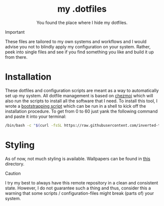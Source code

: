 <div align="center">
    <h1>my .dotfiles</h1>
    <p>You found the place where I hide my dotfiles.</p>
</div>

> [!IMPORTANT]
> These files are tailored to my own systems and workflows and I would advise you not to blindly apply my configuration on your system. Rather, peek into single files and see if you find something you like and build it up from there.

# Installation
These dotfiles and configuration scripts are meant as a way to automatically set up my system. All dotfile management is based on [chezmoi](https://www.chezmoi.io/) which will also run the scripts to install all the software that I need. To install this tool, I wrote a [bootstrapping script](bootstrap.sh) which can be run in a shell to kick off the installation procedure. To get from 0 to 60 just yank the following command and paste it into your terminal:

```sh
/bin/bash -c "$(curl -fsSL https://raw.githubusercontent.com/inverted-tree/dotfiles/refs/heads/main/bootstrap.sh)"
```

# Styling
As of now, not much styling is available. Wallpapers can be found in [this](/wallpaper/) directory.

> [!CAUTION]
> I try my best to always have this remote repository in a clean and consistent state. However, I do not guarantee such a thing and thus, consider this a warning that some scripts / configuration-files might break (parts of) your system.